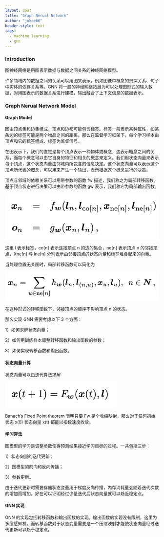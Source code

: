 ```yaml
---
layout: post
title: "Graph Nerual Network"
author: "jokoe66"
header-style: text
tags:
  - machine learning
  - gnn
---
```


### Introduction

图神经网络是用图表示数据与数据之间关系的神经网络模型。

许多领域内的数据之间的关系可以用图来表示，例如图像中概念的景深关系、句子中实体的依存关系等。GNN 将一般的神经网络拓展为可以处理图形式的输入数据，对用图表示的数据关系进行建模，输出融合了上下文信息的数据表示。

### Graph Nerual Network Model

#### Graph Model

图由顶点集和边集组成，顶点和边都可能包含标签。标签一般表示某种属性，如某条边的标签可能是两个物品之间的距离。那么在监督学习框架下，每个学习样本由顶点和它的标签组成，标签为监督信号。

在图表示下，我们的直觉是每个顶点表示一种物体或概念，边表示概念之间的关系，而每个概念可以由它自身的特征和相关的概念来定义。我们用状态向量来表示每个顶点，这个状态向量由邻域内所包含的信息决定。这个状态向量可以表示这个顶点所代表的概念，可以用来产生一个输出，表示根据这个概念进行的决策。

顶点与邻域的依赖关系可以用带参数的函数 fw 描述，我们称之为局部转移函数。基于顶点状态进行决策可以由带参数的函数 gw 表示，我们称它为局部输出函数。

![local-transition-output-function.png](../resources/GNN/local-transition-output-function.png)

这里 l 表示标签，co[n] 表示连接顶点 n 的边的集合，ne[n] 表示顶点 n 的邻接顶点，Xne[n] 与 lne[n] 分别表示由邻接顶点的状态向量和标签堆叠起来的向量。

当处理位置无关图时，局部转移函数可以简化为

![local-transition-non-positional-form.png](../resources/GNN/local-transition-non-positional-form.png)

在这种形式的转移函数下，邻接顶点的顺序不影响顶点 n 的状态。

那么实现 GNN 需要考虑以下 3 个方面：

1）如何求解状态向量；

2）如何用训练样本调整转移函数和输出函数的参数；

3）如何实现转移函数和输出函数。

#### 状态向量计算

状态向量可以由迭代算法求解

![iterative-scheme.png](../resources/GNN/iterative-scheme.png)

Banach’s Fixed Point theorem 表明只要 Fw 是个收缩映射，那么对于任何初始状态 x(0) 状态向量 x(t) 都能以指数速度收敛。

#### 学习算法

图模型的学习是调整参数使得预测结果接近学习目标的过程。一共包括三步：

1）状态向量的迭代更新；

2）图模型的前向和反向传播；

3）参数更新。

由于迭代更新时需要存储状态变量用于梯度反向传播，内存消耗量会随着迭代次数的增加而增加。好在可以证明经过少量迭代后状态向量就可以趋近稳定点。

#### GNN 实现

GNN 的实现包括转移函数和输出函数的实现。输出函数的实现没有限制，这里为多层感知机。而转移函数对于状态变量需要是一个压缩映射才能使状态向量经过迭代更新可以趋于稳定点。
